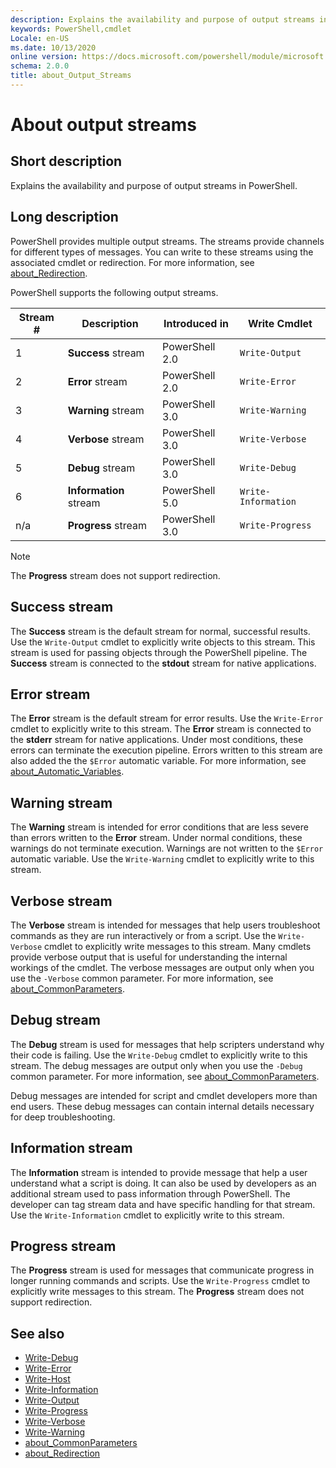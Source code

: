 ```yaml
---
description: Explains the availability and purpose of output streams in PowerShell.
keywords: PowerShell,cmdlet
Locale: en-US
ms.date: 10/13/2020
online version: https://docs.microsoft.com/powershell/module/microsoft.powershell.core/about/about_output_streams?view=powershell-7.1&WT.mc_id=ps-gethelp
schema: 2.0.0
title: about_Output_Streams
---
```

# About output streams

## Short description
Explains the availability and purpose of output streams in PowerShell.

## Long description

PowerShell provides multiple output streams. The streams provide channels for
different types of messages. You can write to these streams using the
associated cmdlet or redirection. For more information, see
[about_Redirection](about_Redirection.md).

PowerShell supports the following output streams.

| Stream # |      Description       | Introduced in  |    Write Cmdlet     |
| -------- | ---------------------- | -------------- | ------------------- |
| 1        | **Success** stream     | PowerShell 2.0 | `Write-Output`      |
| 2        | **Error** stream       | PowerShell 2.0 | `Write-Error`       |
| 3        | **Warning** stream     | PowerShell 3.0 | `Write-Warning`     |
| 4        | **Verbose** stream     | PowerShell 3.0 | `Write-Verbose`     |
| 5        | **Debug** stream       | PowerShell 3.0 | `Write-Debug`       |
| 6        | **Information** stream | PowerShell 5.0 | `Write-Information` |
| n/a      | **Progress** stream    | PowerShell 3.0 | `Write-Progress`    |

> [!NOTE]
> The **Progress** stream does not support redirection.

## Success stream

The **Success** stream is the default stream for normal, successful results.
Use the `Write-Output` cmdlet to explicitly write objects to this stream. This
stream is used for passing objects through the PowerShell pipeline. The
**Success** stream is connected to the **stdout** stream for native
applications.

## Error stream

The **Error** stream is the default stream for error results. Use the
`Write-Error` cmdlet to explicitly write to this stream. The **Error** stream
is connected to the **stderr** stream for native applications. Under most
conditions, these errors can terminate the execution pipeline. Errors written
to this stream are also added the the `$Error` automatic variable. For more
information, see [about_Automatic_Variables](about_Automatic_Variables.md).

## Warning stream

The **Warning** stream is intended for error conditions that are less severe
than errors written to the **Error** stream. Under normal conditions, these
warnings do not terminate execution. Warnings are not written to the `$Error`
automatic variable. Use the `Write-Warning` cmdlet to explicitly write to this
stream.

## Verbose stream

The **Verbose** stream is intended for messages that help users troubleshoot
commands as they are run interactively or from a script. Use the
`Write-Verbose` cmdlet to explicitly write messages to this stream. Many
cmdlets provide verbose output that is useful for understanding the internal
workings of the cmdlet. The verbose messages are output only when you use the
`-Verbose` common parameter. For more information, see
[about_CommonParameters](about_CommonParameters.md).

## Debug stream

The **Debug** stream is used for messages that help scripters understand why
their code is failing. Use the `Write-Debug` cmdlet to explicitly write to this
stream. The debug messages are output only when you use the `-Debug` common
parameter. For more information, see
[about_CommonParameters](about_CommonParameters.md).

Debug messages are intended for script and cmdlet developers more than end
users. These debug messages can contain internal details necessary for deep
troubleshooting.

## Information stream

The **Information** stream is intended to provide message that help a user
understand what a script is doing. It can also be used by developers as an
additional stream used to pass information through PowerShell. The developer
can tag stream data and have specific handling for that stream. Use the
`Write-Information` cmdlet to explicitly write to this stream.

## Progress stream

The **Progress** stream is used for messages that communicate progress in
longer running commands and scripts. Use the `Write-Progress` cmdlet to
explicitly write messages to this stream. The **Progress** stream does not
support redirection.

## See also

- [Write-Debug](xref:Microsoft.PowerShell.Utility.Write-Debug)
- [Write-Error](xref:Microsoft.PowerShell.Utility.Write-Error)
- [Write-Host](xref:Microsoft.PowerShell.Utility.Write-Host)
- [Write-Information](xref:Microsoft.PowerShell.Utility.Write-Information)
- [Write-Output](xref:Microsoft.PowerShell.Utility.Write-Output)
- [Write-Progress](xref:Microsoft.PowerShell.Utility.Write-Progress)
- [Write-Verbose](xref:Microsoft.PowerShell.Utility.Write-Verbose)
- [Write-Warning](xref:Microsoft.PowerShell.Utility.Write-Warning)
- [about_CommonParameters](about_CommonParameters.md)
- [about_Redirection](about_Redirection.md)
